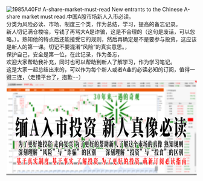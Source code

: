 ![1985A40F](https://github.com/anbeibei/Chinese-A-share-market-must-read/assets/13477806/066439ec-d220-4719-86a0-13b5f62ea569)# A-share-market-must-read
New entrants to the Chinese A-share market must read.中国A股市场新人入市必读。  <Br/>分类为风险必读、市场、制度三个类，作为总结，学习，提高的备忘记录。<Br/>新人切记满仓梭哈，亏钱了再骂大A是诈骗，这是不合理的（这句是废话，可以忽略。）。熟知他的特点后还能接受它的规则，然后再确定是不是要参与投资，这应该是新人的第一课。切记不要混淆“风险”的真实意思。，<Br/>保护自己，安全是第一位，在此记录，作为备忘，<Br/>欢迎大家帮助我补充，同时也可以帮助到新人了解学习，作为学习笔记。  <Br/>这是大家一起总结出来的，可以作为每个新人或者A韭的必读必知的订阅，值得一键三连，（走错平台了，抱歉····）
![image](https://github.com/anbeibei/Chinese-A-share-market-must-read/blob/main/%E9%A6%96%E5%9B%BE%E6%B5%B7%E6%8A%A5.jpg)
